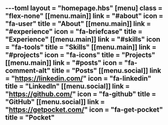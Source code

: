 ---toml
layout = "homepage.hbs"
[menu]
	class = "flex-none"
	[[menu.main]]
	link = "#about"
	icon = "fa-user"
	title = "About"
	[[menu.main]]
	link = "#experience"
	icon = "fa-briefcase"
	title = "Experience"
	[[menu.main]]
	link = "#skills"
	icon = "fa-tools"
	title = "Skills"
	[[menu.main]]
	link = "#projects"
	icon = "fa-icons"
	title = "Projects"
	[[menu.main]]
	link = "#posts"
	icon = "fa-comment-alt"
	title = "Posts"
	[[menu.social]]
	link = "https://linkedin.com/"
	icon = "fa-linkedin"
	title = "LinkedIn"
	[[menu.social]]
	link = "https://github.com/"
	icon = "fa-github"
	title = "GitHub"
	[[menu.social]]
	link = "https://getpocket.com/"
	icon = "fa-get-pocket"
	title = "Pocket"
---

